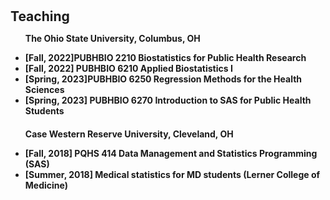 <h1 id="Teaching"></h1>

<h2 style="margin: 30px 0px 10px;">Teaching</h2>

<ul style="margin:0 0 20px;">
  
<strong><p> The Ohio State University, Columbus, OH

<li>[Fall, 2022]PUBHBIO 2210 Biostatistics for Public Health Research</li>
<li>[Fall, 2022] PUBHBIO 6210 Applied Biostatistics I</li>
<li>[Spring, 2023]PUBHBIO 6250 Regression Methods for the Health Sciences</li>
<li>[Spring, 2023] PUBHBIO 6270 Introduction to SAS for Public Health Students</li>
</ul>

<ul style="margin:0 0 20px;">
<strong><p>Case Western Reserve University, Cleveland, OH
<li><strong>[Fall, 2018] PQHS 414 Data Management and Statistics Programming (SAS)</li>
<li><strong>[Summer, 2018] Medical statistics for MD students (Lerner College of Medicine)</li>
</ul>


